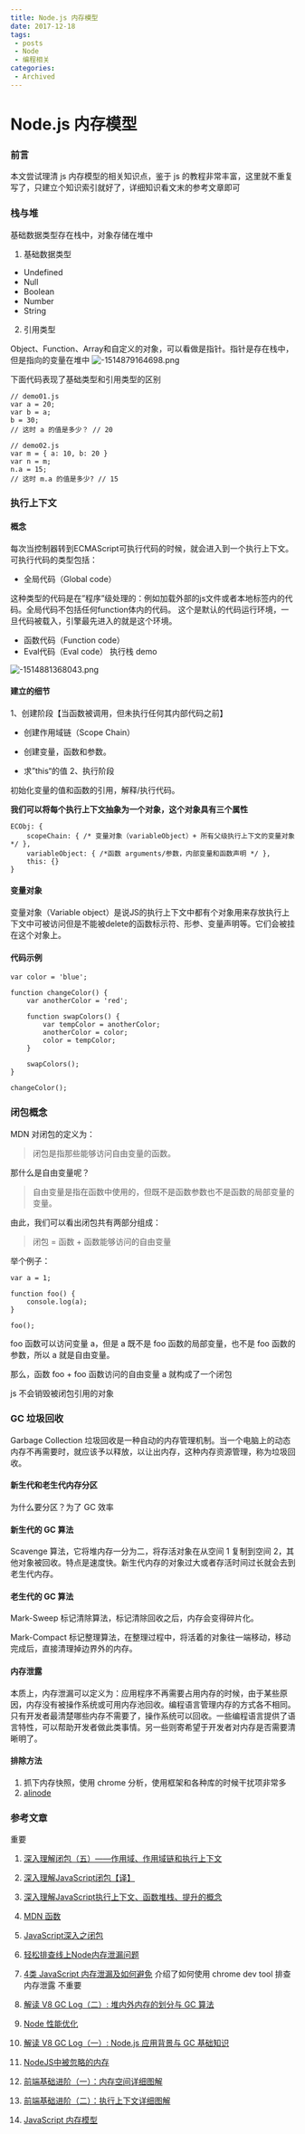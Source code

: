 ```yaml
---
title: Node.js 内存模型
date: 2017-12-18
tags:
 - posts
 - Node
 - 编程相关
categories: 
 - Archived
---
```

# Node.js 内存模型





### 前言

本文尝试理清 js 内存模型的相关知识点，鉴于 js 的教程非常丰富，这里就不重复写了，只建立个知识索引就好了，详细知识看文末的参考文章即可

### 栈与堆

基础数据类型存在栈中，对象存储在堆中

1. 基础数据类型

* Undefined
* Null
* Boolean
* Number
* String

2. 引用类型

Object、Function、Array和自定义的对象，可以看做是指针。指针是存在栈中，但是指向的变量在堆中
![-1514879164698.png](image/-1514879164698.png)

下面代码表现了基础类型和引用类型的区别

```
// demo01.js
var a = 20;
var b = a;
b = 30;
// 这时 a 的值是多少？ // 20
```

```
// demo02.js
var m = { a: 10, b: 20 }
var n = m;
n.a = 15;
// 这时 m.a 的值是多少? // 15
```

### 执行上下文

#### 概念

每次当控制器转到ECMAScript可执行代码的时候，就会进入到一个执行上下文。可执行代码的类型包括：

* 全局代码（Global code）

这种类型的代码是在”程序”级处理的：例如加载外部的js文件或者本地标签内的代码。全局代码不包括任何function体内的代码。 这个是默认的代码运行环境，一旦代码被载入，引擎最先进入的就是这个环境。
* 函数代码（Function code）
* Eval代码（Eval code）
执行栈 demo

![-1514881368043.png](image/-1514881368043.png)

#### 建立的细节

1、创建阶段【当函数被调用，但未执行任何其内部代码之前】

* 创建作用域链（Scope Chain）

* 创建变量，函数和参数。

* 求”this“的值
2、执行阶段 

初始化变量的值和函数的引用，解释/执行代码。

**我们可以将每个执行上下文抽象为一个对象，这个对象具有三个属性**

```
ECObj: {
    scopeChain: { /* 变量对象（variableObject）+ 所有父级执行上下文的变量对象*/ }, 
    variableObject: { /*函数 arguments/参数，内部变量和函数声明 */ }, 
    this: {} 
}
```

#### 变量对象

变量对象（Variable object）是说JS的执行上下文中都有个对象用来存放执行上下文中可被访问但是不能被delete的函数标示符、形参、变量声明等。它们会被挂在这个对象上。

#### 代码示例

```
var color = 'blue';

function changeColor() {
    var anotherColor = 'red';

    function swapColors() {
        var tempColor = anotherColor;
        anotherColor = color;
        color = tempColor;
    }

    swapColors();
}

changeColor();
```

### 闭包概念

MDN 对闭包的定义为：

> 闭包是指那些能够访问自由变量的函数。

那什么是自由变量呢？

> 自由变量是指在函数中使用的，但既不是函数参数也不是函数的局部变量的变量。

由此，我们可以看出闭包共有两部分组成：

> 闭包 = 函数 + 函数能够访问的自由变量

举个例子：

```
var a = 1;

function foo() {
    console.log(a);
}

foo();
```

foo 函数可以访问变量 a，但是 a 既不是 foo 函数的局部变量，也不是 foo 函数的参数，所以 a 就是自由变量。

那么，函数 foo + foo 函数访问的自由变量 a 就构成了一个闭包

js 不会销毁被闭包引用的对象

### GC 垃圾回收

Garbage Collection 垃圾回收是一种自动的内存管理机制。当一个电脑上的动态内存不再需要时，就应该予以释放，以让出内存，这种内存资源管理，称为垃圾回收。

#### 新生代和老生代内存分区

为什么要分区？为了 GC 效率

#### 新生代的 GC 算法

Scavenge 算法，它将堆内存一分为二，将存活对象在从空间 1 复制到空间 2，其他对象被回收。特点是速度快。新生代内存的对象过大或者存活时间过长就会去到老生代内存。

#### 老生代的 GC 算法

Mark-Sweep 标记清除算法，标记清除回收之后，内存会变得碎片化。 

Mark-Compact 标记整理算法，在整理过程中，将活着的对象往一端移动，移动完成后，直接清理掉边界外的内存。

#### 内存泄露

本质上，内存泄漏可以定义为：应用程序不再需要占用内存的时候，由于某些原因，内存没有被操作系统或可用内存池回收。编程语言管理内存的方式各不相同。只有开发者最清楚哪些内存不需要了，操作系统可以回收。一些编程语言提供了语言特性，可以帮助开发者做此类事情。另一些则寄希望于开发者对内存是否需要清晰明了。

#### 排除方法

1. 抓下内存快照，使用 chrome 分析，使用框架和各种库的时候干扰项非常多
2. [alinode](https://alinode.aliyun.com/)
### 参考文章

重要

1. [深入理解闭包（五）——作用域、作用域链和执行上下文](https://wanghan0.github.io/2017/05/07/closure5/)
2. [深入理解JavaScript闭包【译】](http://www.cnblogs.com/zldream1106/p/how-do-javascript-closures-work.html)
3. [深入理解JavaScript执行上下文、函数堆栈、提升的概念](https://segmentfault.com/a/1190000009041008)
4. [MDN 函数](https://developer.mozilla.org/zh-CN/docs/Web/JavaScript/Guide/Functions#%E9%97%AD%E5%8C%85%28Closures%29)
5. [JavaScript深入之闭包](https://github.com/mqyqingfeng/Blog/issues/9)
6. [轻松排查线上Node内存泄漏问题](https://cnodejs.org/topic/58eb5d378cda07442731569f)
7. [4类 JavaScript 内存泄漏及如何避免](https://jinlong.github.io/2016/05/01/4-Types-of-Memory-Leaks-in-JavaScript-and-How-to-Get-Rid-Of-Them/) 介绍了如何使用 chrome dev tool 排查内存泄露
不重要

1. [解读 V8 GC Log（二）: 堆内外内存的划分与 GC 算法](http://alinode.aliyun.com/blog/38)

1. [Node 性能优化](https://myfjdthink.com/2016/03/22/node-%E6%80%A7%E8%83%BD%E4%BC%98%E5%8C%96/)

2. [解读 V8 GC Log（一）: Node.js 应用背景与 GC 基础知识](http://alinode.aliyun.com/blog/37)
3. [NodeJS中被忽略的内存](http://huang-jerryc.com/2016/04/14/NodeJS%E4%B8%AD%E8%A2%AB%E5%BF%BD%E7%95%A5%E7%9A%84%E5%86%85%E5%AD%98/)
4. [前端基础进阶（一）：内存空间详细图解](http://leanote.com/blog/post/59128586ab644166f800ab45)
5. [前端基础进阶（二）：执行上下文详细图解](http://www.php.cn/js-tutorial-351911.html)
6. [JavaScript 内存模型](https://rawbin-.github.io/web%E5%BC%80%E5%8F%91/%E5%89%8D%E7%AB%AF%E5%BC%80%E5%8F%91/javascript/2017/05/08/js-memory-management/)



